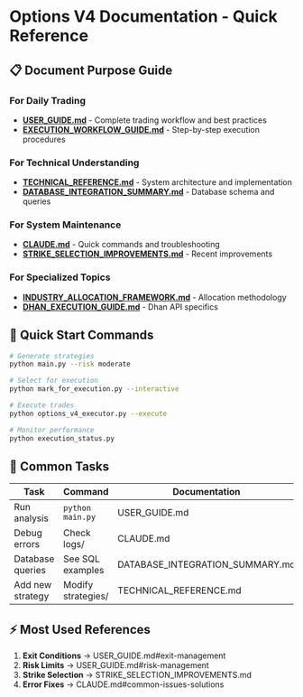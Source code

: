 # Options V4 Documentation - Quick Reference

## 📋 Document Purpose Guide

### For Daily Trading
- **[USER_GUIDE.md](./USER_GUIDE.md)** - Complete trading workflow and best practices
- **[EXECUTION_WORKFLOW_GUIDE.md](./EXECUTION_WORKFLOW_GUIDE.md)** - Step-by-step execution procedures

### For Technical Understanding  
- **[TECHNICAL_REFERENCE.md](./TECHNICAL_REFERENCE.md)** - System architecture and implementation
- **[DATABASE_INTEGRATION_SUMMARY.md](./DATABASE_INTEGRATION_SUMMARY.md)** - Database schema and queries

### For System Maintenance
- **[CLAUDE.md](./CLAUDE.md)** - Quick commands and troubleshooting
- **[STRIKE_SELECTION_IMPROVEMENTS.md](./STRIKE_SELECTION_IMPROVEMENTS.md)** - Recent improvements

### For Specialized Topics
- **[INDUSTRY_ALLOCATION_FRAMEWORK.md](./INDUSTRY_ALLOCATION_FRAMEWORK.md)** - Allocation methodology
- **[DHAN_EXECUTION_GUIDE.md](./DHAN_EXECUTION_GUIDE.md)** - Dhan API specifics

## 🚀 Quick Start Commands

```bash
# Generate strategies
python main.py --risk moderate

# Select for execution  
python mark_for_execution.py --interactive

# Execute trades
python options_v4_executor.py --execute

# Monitor performance
python execution_status.py
```

## 🔧 Common Tasks

| Task | Command | Documentation |
|------|---------|---------------|
| Run analysis | `python main.py` | USER_GUIDE.md |
| Debug errors | Check logs/ | CLAUDE.md |
| Database queries | See SQL examples | DATABASE_INTEGRATION_SUMMARY.md |
| Add new strategy | Modify strategies/ | TECHNICAL_REFERENCE.md |

## ⚡ Most Used References

1. **Exit Conditions** → USER_GUIDE.md#exit-management
2. **Risk Limits** → USER_GUIDE.md#risk-management  
3. **Strike Selection** → STRIKE_SELECTION_IMPROVEMENTS.md
4. **Error Fixes** → CLAUDE.md#common-issues-solutions
